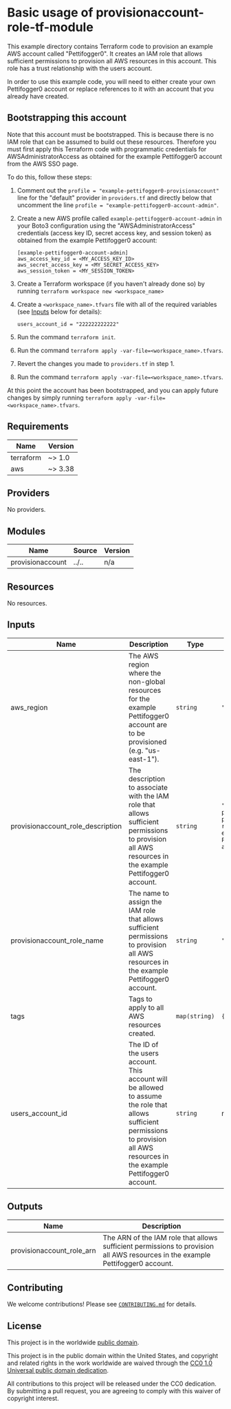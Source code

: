 # Basic usage of provisionaccount-role-tf-module #

This example directory contains Terraform code to provision an example AWS
account called "Pettifogger0".  It creates an IAM role that allows sufficient
permissions to provision all AWS resources in this account.  This role
has a trust relationship with the users account.

In order to use this example code, you will need to either create your own
Pettifogger0 account or replace references to it with an account that you
already have created.

## Bootstrapping this account ##

Note that this account must be bootstrapped.  This is because there is
no IAM role that can be assumed to build out these resources.
Therefore you must first apply this Terraform code with programmatic
credentials for AWSAdministratorAccess as obtained for the example
Pettifogger0 account from the AWS SSO page.

To do this, follow these steps:

1. Comment out the `profile = "example-pettifogger0-provisionaccount"`
   line for the "default" provider in `providers.tf` and directly
   below that uncomment the line `profile =
   "example-pettifogger0-account-admin"`.
1. Create a new AWS profile called `example-pettifogger0-account-admin`
   in your Boto3 configuration using the "AWSAdministratorAccess"
   credentials (access key ID, secret access key, and session token)
   as obtained from the example Pettifogger0 account:

   ```console
   [example-pettifogger0-account-admin]
   aws_access_key_id = <MY_ACCESS_KEY_ID>
   aws_secret_access_key = <MY_SECRET_ACCESS_KEY>
   aws_session_token = <MY_SESSION_TOKEN>
   ```

1. Create a Terraform workspace (if you haven't already done so) by running
   `terraform workspace new <workspace_name>`
1. Create a `<workspace_name>.tfvars` file with all of the required
   variables (see [Inputs](#inputs) below for details):

   ```console
   users_account_id = "222222222222"
   ```

1. Run the command `terraform init`.
1. Run the command `terraform apply
   -var-file=<workspace_name>.tfvars`.
1. Revert the changes you made to `providers.tf` in step 1.
1. Run the command `terraform apply
    -var-file=<workspace_name>.tfvars`.

At this point the account has been bootstrapped, and you can apply
future changes by simply running `terraform apply
-var-file=<workspace_name>.tfvars`.

## Requirements ##

| Name | Version |
|------|---------|
| terraform | ~> 1.0 |
| aws | ~> 3.38 |

## Providers ##

No providers.

## Modules ##

| Name | Source | Version |
|------|--------|---------|
| provisionaccount | ../.. | n/a |

## Resources ##

No resources.

## Inputs ##

| Name | Description | Type | Default | Required |
|------|-------------|------|---------|:--------:|
| aws\_region | The AWS region where the non-global resources for the example Pettifogger0 account are to be provisioned (e.g. "us-east-1"). | `string` | `"us-east-1"` | no |
| provisionaccount\_role\_description | The description to associate with the IAM role that allows sufficient permissions to provision all AWS resources in the example Pettifogger0 account. | `string` | `"Allows sufficient permissions to provision all AWS resources in the example Pettifogger0 account."` | no |
| provisionaccount\_role\_name | The name to assign the IAM role that allows sufficient permissions to provision all AWS resources in the example Pettifogger0 account. | `string` | `"ProvisionAccount"` | no |
| tags | Tags to apply to all AWS resources created. | `map(string)` | `{}` | no |
| users\_account\_id | The ID of the users account.  This account will be allowed to assume the role that allows sufficient permissions to provision all AWS resources in the example Pettifogger0 account. | `string` | n/a | yes |

## Outputs ##

| Name | Description |
|------|-------------|
| provisionaccount\_role\_arn | The ARN of the IAM role that allows sufficient permissions to provision all AWS resources in the example Pettifogger0 account. |

## Contributing ##

We welcome contributions!  Please see
[`CONTRIBUTING.md`](../../../CONTRIBUTING.md) for details.

## License ##

This project is in the worldwide [public domain](LICENSE).

This project is in the public domain within the United States, and
copyright and related rights in the work worldwide are waived through
the [CC0 1.0 Universal public domain
dedication](https://creativecommons.org/publicdomain/zero/1.0/).

All contributions to this project will be released under the CC0
dedication. By submitting a pull request, you are agreeing to comply
with this waiver of copyright interest.
